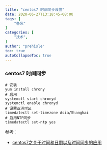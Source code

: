 ```yaml
---
title: "centos7 时间同步设置"
date: 2020-06-27T13:18:45+08:00
tags: [
    "备忘"
]
categories: [
    "技术",
]
author: "prehisle"
toc: true
autoCollapseToc: true
---
```


### centos7 时间同步

```
# 安装
yum install chrony
# 启用
systemctl start chronyd
systemctl enable chronyd
# 设置亚洲时区
timedatectl set-timezone Asia/Shanghai
# 启用NTP同步
timedatectl set-ntp yes
```

参考：

* [centos7之关于时间和日期以及时间同步的应用](https://www.cnblogs.com/lei0213/p/8723106.html)